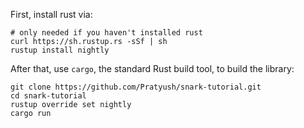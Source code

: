 First, install rust via:

```
# only needed if you haven't installed rust
curl https://sh.rustup.rs -sSf | sh
rustup install nightly
```

After that, use `cargo`, the standard Rust build tool, to build the library:

```
git clone https://github.com/Pratyush/snark-tutorial.git
cd snark-tutorial
rustup override set nightly
cargo run
```
